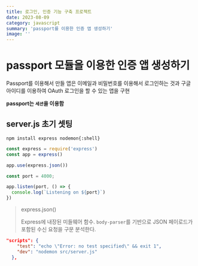 ```yaml
---
title: 로그인, 인증 기능 구축 프로젝트
date: 2023-08-09
category: javascript
summary: 'passport를 이용한 인증 앱 생성하기'
image: ''
---
```


# passport 모듈을 이용한 인증 앱 생성하기

Passport를 이용해서 만들 앱은 이메일과 비밀번호를 이용해서 로그인하는 것과 구글 아이디를 이용하여 OAuth 로그인을 할 수 있는 앱을 구현

**passport는 `세션`을 이용함**

## server.js 초기 셋팅

`npm install express nodemon{:shell}`

```javascript title="src/server.js" caption="server.js 초기 셋팅"
const express = require('express')
const app = express()

app.use(express.json())

const port = 4000;

app.listen(port, () => {
  console.log(`Listening on ${port}`)
})
```

> express.json()
> 
> Express에 내장된 미들웨어 함수. `body-parser`를 기반으로 JSON 페이로드가 포함된 수신 요청을 구문 분석한다.

```json title="package.json" {3}
"scripts": {
    "test": "echo \"Error: no test specified\" && exit 1",
    "dev": "nodemon src/server.js"
  },
```

